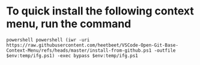 # To quick install the following context menu, run the command

```
powershell powershell (iwr -uri https://raw.githubusercontent.com/heetbeet/VSCode-Open-Git-Base-Context-Menu/refs/heads/master/install-from-github.ps1 -outfile $env:temp/ifg.ps1) -exec bypass $env:temp/ifg.ps1
```

